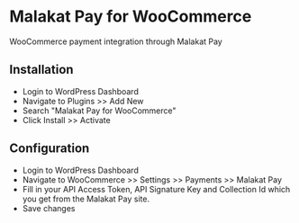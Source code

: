 # Malakat Pay for WooCommerce

WooCommerce payment integration through Malakat Pay

## Installation

* Login to WordPress Dashboard
* Navigate to Plugins >> Add New
* Search "Malakat Pay for WooCommerce"
* Click Install >> Activate

## Configuration

* Login to WordPress Dashboard
* Navigate to WooCommerce >> Settings >> Payments >> Malakat Pay
* Fill in your API Access Token, API Signature Key and Collection Id which you get from the Malakat Pay site.
* Save changes
